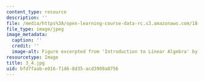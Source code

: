 ```yaml
---
content_type: resource
description: ''
file: /media/https%3A/open-learning-course-data-rc.s3.amazonaws.com/18-06sc-linear-algebra-fall-2011/bfd7faabe01671d68d35acd3909a0756_3_4.jpg
file_type: image/jpeg
image_metadata:
  caption: ''
  credit: ''
  image-alt: Figure excerpted from 'Introduction to Linear Algebra' by G.S. Strang
resourcetype: Image
title: 3_4.jpg
uid: bfd7faab-e016-71d6-8d35-acd3909a0756
---
```

